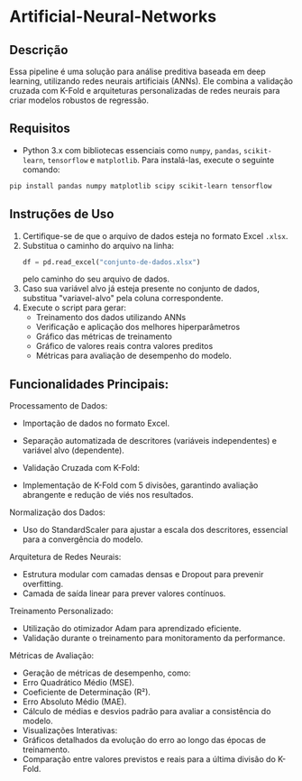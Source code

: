 # Artificial-Neural-Networks
## Descrição
Essa pipeline é uma solução para análise preditiva baseada em deep learning, utilizando redes neurais artificiais (ANNs). Ele combina a validação cruzada com K-Fold e arquiteturas personalizadas de redes neurais para criar modelos robustos de regressão.

## Requisitos
- Python 3.x com bibliotecas essenciais como `numpy`, `pandas`, `scikit-learn`, `tensorflow` e `matplotlib`.
Para instalá-las, execute o seguinte comando:
```bash
pip install pandas numpy matplotlib scipy scikit-learn tensorflow
```
## Instruções de Uso
1. Certifique-se de que o arquivo de dados esteja no formato Excel `.xlsx`.
2. Substitua o caminho do arquivo na linha:
   ```python
   df = pd.read_excel("conjunto-de-dados.xlsx")
   ```
   pelo caminho do seu arquivo de dados.
3. Caso sua variável alvo já esteja presente no conjunto de dados, substitua "variavel-alvo" pela coluna correspondente.
4. Execute o script para gerar:
   - Treinamento dos dados utilizando ANNs
   - Verificação e aplicação dos melhores hiperparâmetros
   - Gráfico das métricas de treinamento
   - Gráfico de valores reais contra valores preditos
   - Métricas para avaliação de desempenho do modelo.

## Funcionalidades Principais:

Processamento de Dados:
- Importação de dados no formato Excel.
- Separação automatizada de descritores (variáveis independentes) e variável alvo (dependente).
- Validação Cruzada com K-Fold:

- Implementação de K-Fold com 5 divisões, garantindo avaliação abrangente e redução de viés nos resultados.

Normalização dos Dados:
- Uso do StandardScaler para ajustar a escala dos descritores, essencial para a convergência do modelo.

Arquitetura de Redes Neurais:
- Estrutura modular com camadas densas e Dropout para prevenir overfitting.
- Camada de saída linear para prever valores contínuos.

Treinamento Personalizado:
- Utilização do otimizador Adam para aprendizado eficiente.
- Validação durante o treinamento para monitoramento da performance.

Métricas de Avaliação:
- Geração de métricas de desempenho, como:
- Erro Quadrático Médio (MSE).
- Coeficiente de Determinação (R²).
- Erro Absoluto Médio (MAE).
- Cálculo de médias e desvios padrão para avaliar a consistência do modelo.
- Visualizações Interativas:
- Gráficos detalhados da evolução do erro ao longo das épocas de treinamento.
- Comparação entre valores previstos e reais para a última divisão do K-Fold.
